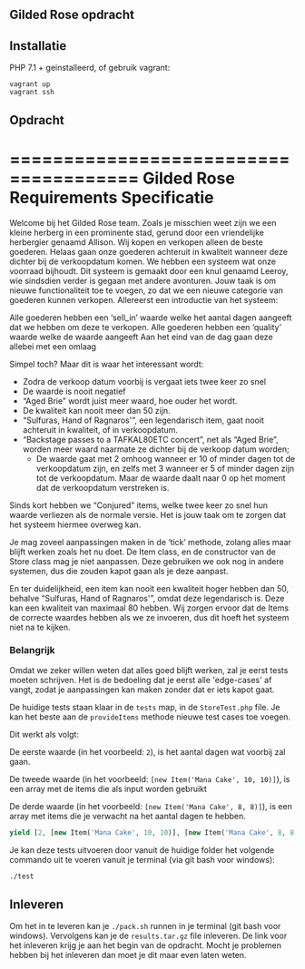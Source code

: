 ## Gilded Rose opdracht

## Installatie

PHP 7.1 + geinstalleerd, of gebruik vagrant:

```
vagrant up
vagrant ssh
```

## Opdracht

======================================
Gilded Rose Requirements Specificatie
======================================

Welcome bij het Gilded Rose team. Zoals je misschien weet zijn we een kleine herberg in een prominente stad, 
gerund door een vriendelijke herbergier genaamd Allison. 
Wij kopen en verkopen alleen de beste goederen. 
Helaas gaan onze goederen achteruit in kwaliteit wanneer deze dichter bij de 
verkoopdatum komen. We hebben een systeem wat onze voorraad bijhoudt. 
Dit systeem is gemaakt door een knul genaamd Leeroy, wie sindsdien verder is gegaan met andere avonturen. 
Jouw taak is om nieuwe functionaliteit toe te voegen, zo dat we een nieuwe 
categorie van goederen kunnen verkopen. Allereerst een introductie van het systeem:

Alle goederen hebben een ‘sell_in’ waarde welke het aantal dagen aangeeft 
dat we hebben om deze te verkopen.
Alle goederen hebben een ‘quality’ waarde welke de waarde aangeeft
Aan het eind van de dag gaan deze allebei met een omlaag

Simpel toch? Maar dit is waar het interessant wordt:

* Zodra de verkoop datum voorbij is vergaat iets twee keer zo snel
* De waarde is nooit negatief
* “Aged Brie” wordt juist meer waard, hoe ouder het wordt.
* De kwaliteit kan nooit meer dan 50 zijn.
* “Sulfuras, Hand of Ragnaros'”, een legendarisch item, gaat nooit achteruit in kwaliteit, of in verkoopdatum.
* “Backstage passes to a TAFKAL80ETC concert”, net als “Aged Brie”, worden meer waard naarmate ze dichter bij de verkoop datum worden;
  * De waarde gaat met 2 omhoog wanneer er 10 of minder dagen tot de verkoopdatum zijn, en zelfs met 3 wanneer er 5 of minder dagen zijn tot de verkoopdatum. Maar de waarde daalt naar 0 op het moment dat de verkoopdatum verstreken is.

Sinds kort hebben we “Conjured” items, welke twee keer zo snel hun waarde verliezen 
als de normale versie. Het is jouw taak om te zorgen dat het systeem hiermee overweg kan.

Je mag zoveel aanpassingen maken in de ‘tick’ methode, zolang alles maar blijft werken zoals het nu doet. 
De Item class, en de constructor van de Store class mag je niet aanpassen. 
Deze gebruiken we ook nog in andere systemen, dus die zouden kapot gaan als je deze aanpast.

En ter duidelijkheid, een item kan nooit een kwaliteit hoger hebben dan 50, behalve “Sulfuras, Hand of Ragnaros'”, 
omdat deze legendarisch is. Deze kan een kwaliteit van maximaal 80 hebben. Wij zorgen ervoor dat de Items de correcte 
waardes hebben als we ze invoeren, dus dit hoeft het systeem niet na te kijken.


### Belangrijk

Omdat we zeker willen weten dat alles goed blijft werken, zal je eerst tests moeten schrijven. Het is de bedoeling dat
je eerst alle 'edge-cases' af vangt, zodat je aanpassingen kan maken zonder dat er iets kapot gaat.

De huidige tests staan klaar in de `tests` map, in de `StoreTest.php` file.
Je kan het beste aan de `provideItems` methode nieuwe test cases toe voegen.

Dit werkt als volgt:

De eerste waarde (in het voorbeeld: `2`), is het aantal dagen wat voorbij zal gaan.

De tweede waarde (in het voorbeeld: `[new Item('Mana Cake', 10, 10)]`), is een array met de items die als input worden gebruikt

De derde waarde (in het voorbeeld: `[new Item('Mana Cake', 8, 8)]`), is een array met items die je verwacht na het aantal dagen te hebben.

```php
yield [2, [new Item('Mana Cake', 10, 10)], [new Item('Mana Cake', 8, 8)]];
```

Je kan deze tests uitvoeren door vanuit de huidige folder het volgende commando uit te voeren vanuit je terminal (via git bash voor windows):

```sh
./test
```

## Inleveren
Om het in te leveren kan je `./pack.sh` runnen in je terminal (git bash voor windows).
Vervolgens kan je de `results.tar.gz` file inleveren. De link voor het inleveren krijg je aan het begin van de opdracht.
Mocht je problemen hebben bij het inleveren dan moet je dit maar even laten weten.

